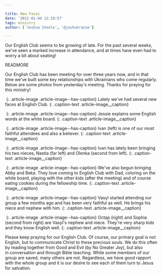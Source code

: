```yaml
---

title: New Faces
date: '2012-01-04 12:19:57'
tags: ministry
author: ['Joshua Steele', '@joshukraine']

---
```


Our English Club seems to be growing of late. For the past several weeks, we've seen a marked increase in attendance, and at times have even had to worry a bit about seating!

READMORE

Our English Club has been meeting for over three years now, and in that time we've built some key relationships with Ukrainians who come regularly. Below are some photos from yesterday's meeting. Thanks for praying for this ministry!

<a href="https://s3.amazonaws.com/content.ofreport.com/2012/01/IMG_2047.jpg"><img class="size-medium wp-image-1371" title="IMG_2047" src="https://s3.amazonaws.com/content.ofreport.com/2012/01/IMG_2047-450x300.jpg" alt="" /></a>
{: .article-image .article-image--has-caption}
Lately we&#39;ve had several new faces at English Club.
{: .caption-text .article-image__caption}

<a href="https://s3.amazonaws.com/content.ofreport.com/2012/01/IMG_2067.jpg"><img class="size-medium wp-image-1375" title="IMG_2067" src="https://s3.amazonaws.com/content.ofreport.com/2012/01/IMG_2067-450x300.jpg" alt="" /></a>
{: .article-image .article-image--has-caption}
Jessie explains some English words at the white board.
{: .caption-text .article-image__caption}

<a href="https://s3.amazonaws.com/content.ofreport.com/2012/01/IMG_2056.jpg"><img class="size-medium wp-image-1372" title="IMG_2056" src="https://s3.amazonaws.com/content.ofreport.com/2012/01/IMG_2056-450x300.jpg" alt="" /></a>
{: .article-image .article-image--has-caption}
Ivan (left) is one of our most faithful attendees and also a believer.
{: .caption-text .article-image__caption}

<a href="https://s3.amazonaws.com/content.ofreport.com/2012/01/IMG_2061.jpg"><img class="size-medium wp-image-1373" title="IMG_2061" src="https://s3.amazonaws.com/content.ofreport.com/2012/01/IMG_2061-450x300.jpg" alt="" /></a>
{: .article-image .article-image--has-caption}
Ivan has lately been bringing his two nieces, Nastia (far left) and Olenka (second from left).
{: .caption-text .article-image__caption}

<a href="https://s3.amazonaws.com/content.ofreport.com/2012/01/IMG_2064.jpg"><img class="size-medium wp-image-1374" title="IMG_2064" src="https://s3.amazonaws.com/content.ofreport.com/2012/01/IMG_2064-450x300.jpg" alt="" /></a>
{: .article-image .article-image--has-caption}
We've also begun bringing Abby and Beka. They love coming to English Club with Dad, coloring on the white board, playing with the other kids (after the meeting) and of course eating cookies during the fellowship time.
{: .caption-text .article-image__caption}

<a href="https://s3.amazonaws.com/content.ofreport.com/2012/01/IMG_2082.jpg"><img class="size-medium wp-image-1377" title="IMG_2082" src="https://s3.amazonaws.com/content.ofreport.com/2012/01/IMG_2082-450x300.jpg" alt="" /></a>
{: .article-image .article-image--has-caption}
Vasyl started attending our group a few months ago and has been very faithful as well. He brings his niece and nephew with him.
{: .caption-text .article-image__caption}

<a href="https://s3.amazonaws.com/content.ofreport.com/2012/01/IMG_2071.jpg"><img class="size-medium wp-image-1376" title="IMG_2071" src="https://s3.amazonaws.com/content.ofreport.com/2012/01/IMG_2071-450x300.jpg" alt="" /></a>
{: .article-image .article-image--has-caption}
Octap (right) and Sophia (second from right) are Vasyl&#39;s nephew and niece. They&#39;re very sharp kids and they know English well.
{: .caption-text .article-image__caption}

Please keep praying for our English Club. Of course, our primary goal is not English, but to communicate Christ to these precious souls. We do this often by reading together from Good and Evil (by No Greater Joy), but also in conversation and through Bible teaching. While some members of our group are saved, many others are not. Regardless, we have good rapport with the whole group and it is our desire to see each of them turn to Jesus for salvation.
